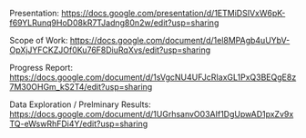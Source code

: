Presentation: https://docs.google.com/presentation/d/1ETMiDSIVxW6pK-f69YLRunq9HoD08kR7TJadng80n2w/edit?usp=sharing

Scope of Work: https://docs.google.com/document/d/1el8MPAgb4uUYbV-OpXjJYFCKZJOf0Ku76F8DiuRqXvs/edit?usp=sharing

Progress Report: https://docs.google.com/document/d/1sVgcNU4UFJcRIaxGL1PxQ3BEQgE8z7M30OHGm_kS2T4/edit?usp=sharing

Data Exploration / Prelminary Results: https://docs.google.com/document/d/1UGrhsanvO03AIf1DgUpwAD1pxZv9xTQ-eWswRhFDi4Y/edit?usp=sharing

